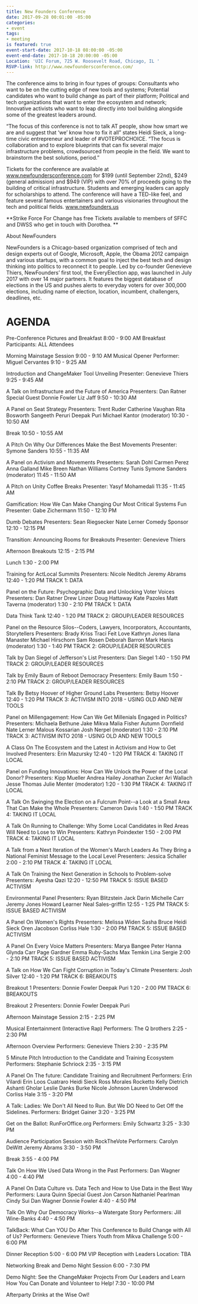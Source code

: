 ```yaml
---
title: New Founders Conference
date: 2017-09-28 00:01:00 -05:00
categories:
- event
tags:
- meeting
is featured: true
event-start-date: 2017-10-18 08:00:00 -05:00
event-end-date: 2017-10-18 20:00:00 -05:00
Location: 'UIC Forum, 725 W. Roosevelt Road, Chicago, IL '
RSVP-link: http://www.newfoundersconference.com/
---
```


The conference aims to bring in four types of groups: Consultants who want to be on the cutting edge of new tools and systems; Potential candidates who want to build change as part of their platform; Political and tech organizations that want to enter the ecosystem and network; Innovative activists who want to leap directly into tool building alongside some of the greatest leaders around.

“The focus of this conference is not to talk AT people, show how smart we are and suggest that ‘we’ know how to fix it all” states Heidi Sieck, a long-time civic entrepreneur and leader of #VOTEPROCHOICE. “The focus is collaboration and to explore blueprints that can fix several major infrastructure problems, crowdsourced from people in the field. We want to brainstorm the best solutions, period.”

Tickets for the conference are available at www.newfoundersconference.com for $199 (until September 22nd), $249 (general admission) and $949 (VIP) with over 70% of proceeds going to the building of critical infrastructure. Students and emerging leaders can apply for scholarships to attend. The conference will have a TED-like feel, and feature several famous entertainers and various visionaries throughout the tech and political fields. www.newfounders.us

**Strike Force For Change has free Tickets available to members of SFFC and DWSS who get in touch with Dorothea. **

About NewFounders

NewFounders is a Chicago-based organization comprised of tech and design experts out of Google, Microsoft, Apple, the Obama 2012 campaign and various startups, with a common goal to inject the best tech and design thinking into politics to reconnect it to people. Led by co-founder Genevieve Thiers, NewFounders’ first tool, the EveryElection app, was launched in July 2017 with over 14 major partners. It features the biggest database of elections in the US and pushes alerts to everyday voters for over 300,000 elections, including name of election, location, incumbent, challengers, deadlines, etc.


# AGENDA   

Pre-Conference Pictures and Breakfast
8:00 - 9:00 AM 
Breakfast
Participants: ALL Attendees

Morning Mainstage Session
9:00 - 9:10 AM 
Musical Opener
Performer: Miguel Cervantes
9:10 - 9:25 AM 

Introduction and ChangeMaker Tool Unveiling
Presenter: Genevieve Thiers
9:25 - 9:45 AM 

A Talk on Infrastructure and the Future of America
Presenters: Dan Ratner Special Guest Donnie Fowler Liz Jaff
9:50 - 10:30 AM 

A Panel on Seat Strategy
Presenters: Trent Ruder Catherine Vaughan Rita Bosworth Sangeeth Peruri Deepak Puri Michael Kantor (moderator)
10:30 - 10:50 AM 

Break
10:50 - 10:55 AM 

A Pitch On Why Our Differences Make the Best Movements
Presenter: Symone Sanders
10:55 - 11:35 AM 

A Panel on Activism and Movements
Presenters: Sarah Dohl Carmen Perez Anna Galland Mike Breen Nathan Williams Cortney Tunis Symone Sanders (moderator)
11:45 - 11:50 AM 

A Pitch on Unity Coffee Breaks
Presenter: Yasyf Mohamedali
11:35 - 11:45 AM 

Gamification: How We Can Make Changing Our Most Critical Systems Fun
Presenter: Gabe Zichermann
11:50 - 12:10 PM 

Dumb Debates
Presenters: Sean Riegsecker Nate Lerner Comedy Sponsor
12:10 - 12:15 PM 

Transition: Announcing Rooms for Breakouts
Presenter: Genevieve Thiers

Afternoon Breakouts
12:15 - 2:15 PM 

Lunch
1:30 - 2:00 PM 

Training for ActLocal Summits
Presenters: Nicole Neditch Jeremy Abrams
12:40 - 1:20 PM
TRACK 1: DATA
 
Panel on the Future: Psychographic Data and Unlocking Voter Voices
Presenters: Dan Ratner Drew Linzer Doug Hattaway Kate Pazoles Matt Taverna (moderator)
1:30 - 2:10 PM
TRACK 1: DATA
 
Data Think Tank
12:40 - 1:20 PM
TRACK 2: GROUP/LEADER RESOURCES
 
Panel on the Resource Silos--Coders, Lawyers, Incorporators, Accountants, Storytellers
Presenters: Brady Kriss Traci Feit Love Kathryn Jones Ilana Manaster Michael Hirschorn Sam Rosen Deborah Barron Mark Hanis (moderator)
1:30 - 1:40 PM
TRACK 2: GROUP/LEADER RESOURCES
 
Talk by Dan Siegel of Jefferson's List
Presenters: Dan Siegel
1:40 - 1:50 PM
TRACK 2: GROUP/LEADER RESOURCES
 
Talk by Emily Baum of Reboot Democracy
Presenters: Emily Baum
1:50 - 2:10 PM
TRACK 2: GROUP/LEADER RESOURCES
 
Talk By Betsy Hoover of Higher Ground Labs
Presenters: Betsy Hoover
12:40 - 1:20 PM
TRACK 3: ACTIVISM INTO 2018 - USING OLD AND NEW TOOLS
 
Panel on Millengagement: How Can We Get Millenials Engaged in Politics?
Presenters: Michaela Bethune Jake Mikva Malia Fisher Autumn Dornfield Nate Lerner Malous Kossarian Josh Nerpel (moderator)
1:30 - 2:10 PM
TRACK 3: ACTIVISM INTO 2018 - USING OLD AND NEW TOOLS
 
A Class On The Ecosystem and the Latest in Activism and How to Get Involved
Presenters: Erin Mazursky
12:40 - 1:20 PM
TRACK 4: TAKING IT LOCAL
 
Panel on Funding Innovations: How Can We Unlock the Power of the Local Donor?
Presenters: Kipp Mueller Andrea Hailey Jonathan Zucker Ari Wallach Jesse Thomas Julie Menter (moderator)
1:20 - 1:30 PM
TRACK 4: TAKING IT LOCAL
 
A Talk On Swinging the Election on a Fulcrum Point--a Look at a Small Area That Can Make the Whole
Presenters: Cameron Davis
1:40 - 1:50 PM
TRACK 4: TAKING IT LOCAL
 
A Talk On Running to Challenge: Why Some Local Candidates in Red Areas Will Need to Lose to Win
Presenters: Kathryn Poindexter
1:50 - 2:00 PM
TRACK 4: TAKING IT LOCAL
 
A Talk from a Next Iteration of the Women's March Leaders As They Bring a National Feminist Message to the Local Level
Presenters: Jessica Schaller
2:00 - 2:10 PM
TRACK 4: TAKING IT LOCAL
 
A Talk On Training the Next Generation in Schools to Problem-solve
Presenters: Ayesha Qazi
12:20 - 12:50 PM
TRACK 5: ISSUE BASED ACTIVISM
 
Environmental Panel
Presenters: Ryan Blitzstein Jack Darin Michelle Carr Jeremy Jones Howard Learner Neal Sales-griffin
12:55 - 1:25 PM
TRACK 5: ISSUE BASED ACTIVISM
 
A Panel On Women's Rights
Presenters: Melissa Widen Sasha Bruce Heidi Sieck Oren Jacobson Corliss Hale
1:30 - 2:00 PM
TRACK 5: ISSUE BASED ACTIVISM
 
A Panel On Every Voice Matters
Presenters: Marya Bangee Peter Hanna Glynda Carr Page Gardner Emma Ruby-Sachs Max Temkin Lina Sergie
2:00 - 2:10 PM
TRACK 5: ISSUE BASED ACTIVISM
 
A Talk on How We Can Fight Corruption in Today's Climate
Presenters: Josh Silver
12:40 - 1:20 PM
TRACK 6: BREAKOUTS
 
Breakout 1
Presenters: Donnie Fowler  Deepak Puri
1:20 - 2:00 PM
TRACK 6: BREAKOUTS
 
Breakout 2
Presenters: Donnie Fowler  Deepak Puri

Afternoon Mainstage Session
2:15 - 2:25 PM 

Musical Entertainment (Interactive Rap)
Performers: The Q brothers
2:25 - 2:30 PM 

Afternoon Overview
Performers: Genevieve Thiers
2:30 - 2:35 PM 

5 Minute Pitch Introduction to the Candidate and Training Ecosystem
Performers: Stephanie Schriock
2:35 - 3:15 PM 

A Panel On The future: Candidate Training and Recruitment
Performers: Erin Vilardi Erin Loos Cuatraro Heidi Sieck Ross Morales Rocketto Kelly Dietrich Ashanti Gholar Leslie Danks Burke Nicole Johnson Lauren Underwood Corliss Hale
3:15 - 3:20 PM 

A Talk: Ladies: We Don't All Need to Run. But We DO Need to Get Off the Sidelines.
Performers: Bridget Gainer
3:20 - 3:25 PM 

Get on the Ballot: RunForOffice.org
Performers: Emily Schwartz
3:25 - 3:30 PM 

Audience Participation Session with RockTheVote
Performers: Carolyn DeWitt Jeremy Abrams
3:30 - 3:50 PM 

Break
3:55 - 4:00 PM 

Talk On How We Used Data Wrong in the Past
Performers: Dan Wagner
4:00 - 4:40 PM 

A Panel On Data Culture vs. Data Tech and How to Use Data in the Best Way
Performers: Laura Quinn Special Guest Jon Carson Nathaniel Pearlman Cindy Sui Dan Wagner Donnie Fowler
4:40 - 4:50 PM 

Talk On Why Our Democracy Works--a Watergate Story
Performers: Jill Wine-Banks
4:40 - 4:50 PM 

TalkBack: What Can YOU Do After This Conference to Build Change with All of Us?
Performers: Genevieve Thiers Youth from Mikva Challenge
5:00 - 6:00 PM 

Dinner Reception
5:00 - 6:00 PM 
VIP Reception with Leaders
Location: TBA

Networking Break and Demo Night Session
6:00 - 7:30 PM 

Demo Night: See the ChangeMaker Projects From Our Leaders and Learn How You Can Donate and Volunteer to Help!
7:30 - 10:00 PM 

Afterparty Drinks at the Wise Owl!
